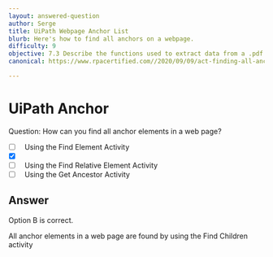 ```yaml
---
layout: answered-question
author: Serge
title: UiPath Webpage Anchor List
blurb: Here's how to find all anchors on a webpage.
difficulty: 9
objective: 7.3 Describe the functions used to extract data from a .pdf file; for example, using OCR
canonical: https://www.rpacertified.com//2020/09/09/act-finding-all-anchor-elements-in-webpage.html

---
```


<h1>UiPath Anchor</h1>

Question:  How can you find all anchor elements in a web page?

 - [ ] &nbsp;  Using the Find Element Activity
 - [X] &nbsp;  
 - [ ] &nbsp;  Using the Find Relative Element Activity
 - [ ] &nbsp;  Using the Get Ancestor Activity

## Answer

Option B is correct.

All anchor elements in a web page are found by using the Find Children activity

